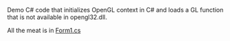 ﻿Demo C# code that initializes OpenGL context in C# and loads a GL function that is not available in opengl32.dll.

All the meat is in [Form1.cs](OpenGLCSTest/Form1.cs)